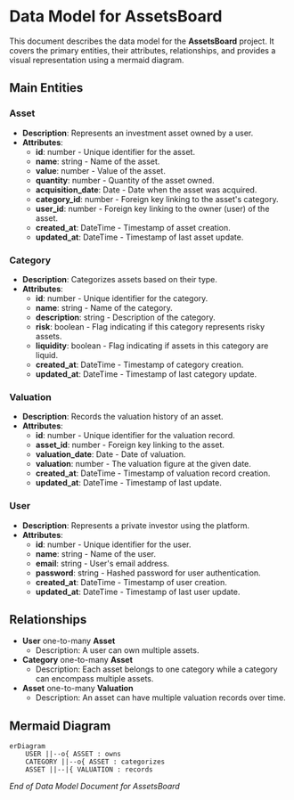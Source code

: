 # Data Model for AssetsBoard

This document describes the data model for the **AssetsBoard** project. It covers the primary entities, their attributes, relationships, and provides a visual representation using a mermaid diagram.

## Main Entities

### Asset

- **Description**: Represents an investment asset owned by a user.
- **Attributes**:
  - **id**: number - Unique identifier for the asset.
  - **name**: string - Name of the asset.
  - **value**: number - Value of the asset.
  - **quantity**: number - Quantity of the asset owned.
  - **acquisition_date**: Date - Date when the asset was acquired.
  - **category_id**: number - Foreign key linking to the asset's category.
  - **user_id**: number - Foreign key linking to the owner (user) of the asset.
  - **created_at**: DateTime - Timestamp of asset creation.
  - **updated_at**: DateTime - Timestamp of last asset update.

### Category

- **Description**: Categorizes assets based on their type.
- **Attributes**:
  - **id**: number - Unique identifier for the category.
  - **name**: string - Name of the category.
  - **description**: string - Description of the category.
  - **risk**: boolean - Flag indicating if this category represents risky assets.
  - **liquidity**: boolean - Flag indicating if assets in this category are liquid.
  - **created_at**: DateTime - Timestamp of category creation.
  - **updated_at**: DateTime - Timestamp of last category update.

### Valuation

- **Description**: Records the valuation history of an asset.
- **Attributes**:
  - **id**: number - Unique identifier for the valuation record.
  - **asset_id**: number - Foreign key linking to the asset.
  - **valuation_date**: Date - Date of valuation.
  - **valuation**: number - The valuation figure at the given date.
  - **created_at**: DateTime - Timestamp of valuation record creation.
  - **updated_at**: DateTime - Timestamp of last update.

### User

- **Description**: Represents a private investor using the platform.
- **Attributes**:
  - **id**: number - Unique identifier for the user.
  - **name**: string - Name of the user.
  - **email**: string - User's email address.
  - **password**: string - Hashed password for user authentication.
  - **created_at**: DateTime - Timestamp of user creation.
  - **updated_at**: DateTime - Timestamp of last user update.

## Relationships

- **User** one-to-many **Asset**
  - Description: A user can own multiple assets.
- **Category** one-to-many **Asset**
  - Description: Each asset belongs to one category while a category can encompass multiple assets.
- **Asset** one-to-many **Valuation**
  - Description: An asset can have multiple valuation records over time.

## Mermaid Diagram

```mermaid
erDiagram
    USER ||--o{ ASSET : owns
    CATEGORY ||--o{ ASSET : categorizes
    ASSET ||--|{ VALUATION : records
```

_End of Data Model Document for AssetsBoard_
